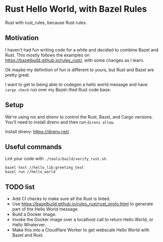 # Rust Hello World, with Bazel Rules

Rust with rust_rules, because Rust rules.

## Motivation

I haven't had fun writing code for a while and decided to combine Bazel and Rust. This mostly follows the examples on https://bazelbuild.github.io/rules_rust/, with some changes as I learn.

Ok maybe my definition of fun is different to yours, but Rust and Bazel are pretty great.

I want to get to being able to codegen a hello world message and have `cargo check` run over my Bazel-ified Rust code base.

## Setup

We're using nix and direnv to control the Rust, Bazel, and Cargo versions. You'll need to install direnv and then run `direnv allow`.

Install direnv: https://direnv.net/

## Useful commands

Lint your code with `./tools/build/verify_rust.sh`.

```
bazel test //hello_lib:greeting_test
bazel run //hello_world
```

## TODO list

- Add CI checks to make sure all the Rust is linted.
- Use https://bazelbuild.github.io/rules_rust/rust_proto.html to generate part of the Hello World message.
- Build a Docker image.
- Invoke the Docker image over a localhost call to return Hello World, or Hello Whaterver.
- Make this into a Cloudflare Worker to get webscale Hello World with Bazel and Rust.

